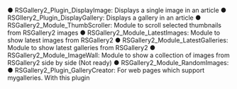● RSGallery2_Plugin_DisplayImage:    Displays a single image in an article
● RSGllery2_Plugin_DisplayGallery:   Displays a gallery in an article
● RSGallery2_Module_ThumbScroller: Module to scroll selected thumbnails from RSGallery2 images
● RSGallery2_Module_LatestImages: Module to show latest images from RSGallery2 
● RSGallery2_Module_LatestGalleries: Module to show latest galleries from RSGallery2 
● RSGallery2_Module_ImageWall: Module to show a collection of images from RSGallery2 side by side (Not ready)
● RSGallery2_Module_RandomImages: 
● RSGallery2_Plugin_GalleryCreator: For web pages which support mygalleries. With this plugin 


